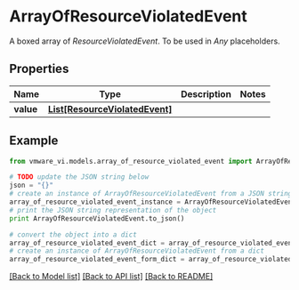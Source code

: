 # ArrayOfResourceViolatedEvent

A boxed array of *ResourceViolatedEvent*. To be used in *Any* placeholders. 

## Properties
Name | Type | Description | Notes
------------ | ------------- | ------------- | -------------
**value** | [**List[ResourceViolatedEvent]**](ResourceViolatedEvent.md) |  | 

## Example

```python
from vmware_vi.models.array_of_resource_violated_event import ArrayOfResourceViolatedEvent

# TODO update the JSON string below
json = "{}"
# create an instance of ArrayOfResourceViolatedEvent from a JSON string
array_of_resource_violated_event_instance = ArrayOfResourceViolatedEvent.from_json(json)
# print the JSON string representation of the object
print ArrayOfResourceViolatedEvent.to_json()

# convert the object into a dict
array_of_resource_violated_event_dict = array_of_resource_violated_event_instance.to_dict()
# create an instance of ArrayOfResourceViolatedEvent from a dict
array_of_resource_violated_event_form_dict = array_of_resource_violated_event.from_dict(array_of_resource_violated_event_dict)
```
[[Back to Model list]](../README.md#documentation-for-models) [[Back to API list]](../README.md#documentation-for-api-endpoints) [[Back to README]](../README.md)


